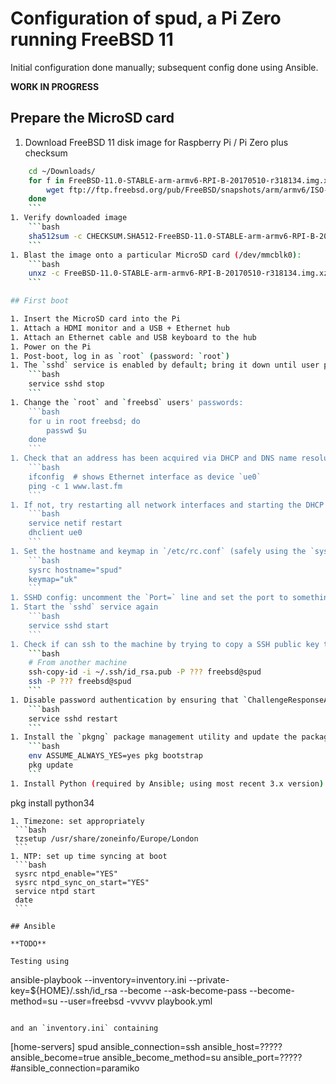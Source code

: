# Configuration of spud, a Pi Zero running FreeBSD 11

Initial configuration done manually; subsequent config done using Ansible.

**WORK IN PROGRESS**

## Prepare the MicroSD card

1. Download FreeBSD 11 disk image for Raspberry Pi / Pi Zero plus checksum
```bash
    cd ~/Downloads/
    for f in FreeBSD-11.0-STABLE-arm-armv6-RPI-B-20170510-r318134.img.xz CHECKSUM.SHA512-FreeBSD-11.0-STABLE-arm-armv6-RPI-B-20170510-r318134.xz; do 
        wget ftp://ftp.freebsd.org/pub/FreeBSD/snapshots/arm/armv6/ISO-IMAGES/11.0/$f
    done
    ```
1. Verify downloaded image
    ```bash
    sha512sum -c CHECKSUM.SHA512-FreeBSD-11.0-STABLE-arm-armv6-RPI-B-20170510-r318134.xz
    ```
1. Blast the image onto a particular MicroSD card (/dev/mmcblk0):
    ```bash
    unxz -c FreeBSD-11.0-STABLE-arm-armv6-RPI-B-20170510-r318134.img.xz | sudo dd of=/dev/mmcblk0
    ```

## First boot

1. Insert the MicroSD card into the Pi
1. Attach a HDMI monitor and a USB + Ethernet hub
1. Attach an Ethernet cable and USB keyboard to the hub
1. Power on the Pi
1. Post-boot, log in as `root` (password: `root`)
1. The `sshd` service is enabled by default; bring it down until user passwords have been changed from their defaults:
    ```bash
    service sshd stop
    ```
1. Change the `root` and `freebsd` users' passwords:
    ```bash
    for u in root freebsd; do
        passwd $u
    done
    ```
1. Check that an address has been acquired via DHCP and DNS name resolution is working:
    ```bash
    ifconfig  # shows Ethernet interface as device `ue0`
    ping -c 1 www.last.fm
    ```
1. If not, try restarting all network interfaces and starting the DHCP client:
    ```bash
    service netif restart
    dhclient ue0
    ```
1. Set the hostname and keymap in `/etc/rc.conf` (safely using the `sysrc` tool):
    ```bash
    sysrc hostname="spud"
    keymap="uk"
    ```
1. SSHD config: uncomment the `Port=` line and set the port to something other than 22
1. Start the `sshd` service again
    ```bash
    service sshd start
    ```
1. Check if can ssh to the machine by trying to copy a SSH public key to the `freebsd` user's list of authorized keys:
    ```bash
    # From another machine
    ssh-copy-id -i ~/.ssh/id_rsa.pub -P ??? freebsd@spud
    ssh -P ??? freebsd@spud
    ```
1. Disable password authentication by ensuring that `ChallengeResponseAuthentication no` is present in `/etc/ssh/sshd_config` then
    ```bash
    service sshd restart 
    ```
1. Install the `pkgng` package management utility and update the package database:
    ```bash
    env ASSUME_ALWAYS_YES=yes pkg bootstrap
    pkg update
    ```
1. Install Python (required by Ansible; using most recent 3.x version)
   ```
   pkg install python34
   ```
1. Timezone: set appropriately
    ```bash
    tzsetup /usr/share/zoneinfo/Europe/London
    ```
1. NTP: set up time syncing at boot
    ```bash
    sysrc ntpd_enable="YES"
    sysrc ntpd_sync_on_start="YES"
    service ntpd start
    date
    ```

## Ansible

**TODO**

Testing using

```
ansible-playbook --inventory=inventory.ini --private-key=${HOME}/.ssh/id_rsa --become --ask-become-pass --become-method=su --user=freebsd -vvvvv playbook.yml
```

and an `inventory.ini` containing

```
[home-servers]
spud ansible_connection=ssh ansible_host=????? ansible_become=true ansible_become_method=su ansible_port=?????
#ansible_connection=paramiko
```
